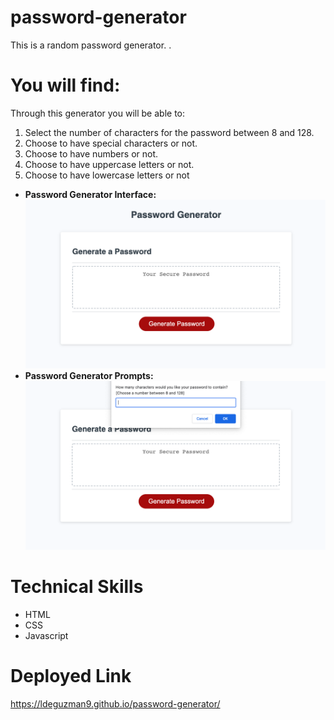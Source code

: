 # password-generator

This is a random password generator. .

# You will find:

Through this generator you will be able to:

1. Select the number of characters for the password between 8 and 128.
2. Choose to have special characters or not.
3. Choose to have numbers or not.
4. Choose to have uppercase letters or not.
5. Choose to have lowercase letters or not

- **Password Generator Interface:**
  ![Generator](https://github.com/Ldeguzman9/password-generator/blob/main/assets/images/PW%20Generator.png?raw=true)
- **Password Generator Prompts:**
  ![Prompts](https://github.com/Ldeguzman9/password-generator/blob/main/assets/images/PW%20generator%20prompts.png?raw=true)

# Technical Skills

- HTML
- CSS
- Javascript

# Deployed Link

https://ldeguzman9.github.io/password-generator/
